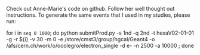 Check out Anne-Marie's code on github.
Follow her well thought out instructions.
To generate the same events that I used in my studies, please run:

for i in `seq 0 1000`; do python submitProd.py -s 1nd -q 2nd -t hexaV02-01-01 -g -r ${i} -v 30 -m 0 -e /store/cmst3/group/hgcal/Geant4 -o /afs/cern.ch/work/o/ocolegro/electron_single -d e- -n 2500 -a 10000 ; done
